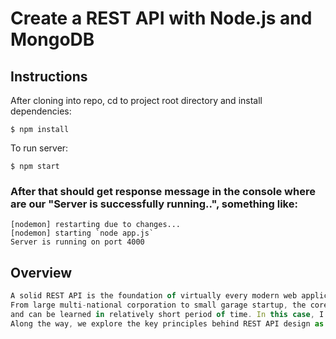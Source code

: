 # Create a REST API with Node.js and MongoDB

## Instructions
After cloning into repo, cd to project root directory and install dependencies:

```
$ npm install
```

To run server:

```
$ npm start
```

### After that should get response message in the console where are our "Server is successfully running..", something like:
```
[nodemon] restarting due to changes...
[nodemon] starting `node app.js`
Server is running on port 4000
```

## Overview
```js
A solid REST API is the foundation of virtually every modern web application, service and data-driven company. 
From large multi-national corporation to small garage startup, the core tenets of a well-designed REST API are the same 
and can be learned in relatively short period of time. In this case, I construct a simple REST API using Node/Express, MongoDB. 
Along the way, we explore the key principles behind REST API design as well as common mistakes and scenarios that devs struggle with.
```

